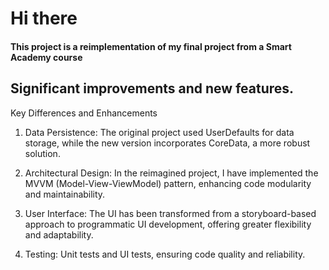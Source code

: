 # Hi there

#### This project is a reimplementation of my final project from a Smart Academy course


## Significant improvements and new features.

Key Differences and Enhancements
1. Data Persistence: The original project used UserDefaults for data storage, while the new version incorporates CoreData, a more robust solution.

2. Architectural Design: In the reimagined project, I have implemented the MVVM (Model-View-ViewModel) pattern, enhancing code modularity and maintainability.

3. User Interface: The UI has been transformed from a storyboard-based approach to programmatic UI development, offering greater flexibility and adaptability.

4. Testing: Unit tests and UI tests, ensuring code quality and reliability.
